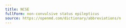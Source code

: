 ```yaml
---
title: NCSE
fullForm: non-convulsive status epilepticus
source: https://openmd.com/dictionary/abbreviations/n
---
```

